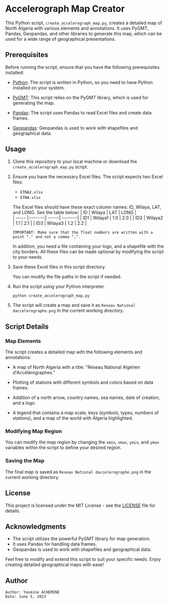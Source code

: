 # Accelerograph Map Creator

This Python script, `create_accelerograph_map.py`, creates a detailed map of North Algeria with various elements and annotations. It uses PyGMT, Pandas, Geopandas, and other libraries to generate this map, which can be used for a wide range of geographical presentations.

## Prerequisites

Before running the script, ensure that you have the following prerequisites installed:

- [Python](https://www.python.org/): The script is written in Python, so you need to have Python installed on your system.

- [PyGMT](https://www.pygmt.org/latest/install.html): This script relies on the PyGMT library, which is used for generating the map.

- [Pandas](https://pandas.pydata.org/docs/getting_started/index.html): The script uses Pandas to read Excel files and create data frames.

- [Geopandas](https://geopandas.org/en/stable/docs/install.html): Geopandas is used to work with shapefiles and geographical data.

## Usage

1. Clone this repository to your local machine or download the `create_accelerograph_map.py` script.

2. Ensure you have the necessary Excel files. The script expects two Excel files:
   - `ETNA2.xlsx`
   - `ETNA.xlsx`

   The Excel files should have these exact column names: ID, Wilaya, LAT, and LONG. See the table below:
   | ID    | Wilaya  | LAT   |   LONG  |     
   | ----- |:-------:| -----:| -------:|
   | ID1   | Wilaya1 | 1.0   |   2.0   |
   | ID2   | Wilaya2 | 1.1   |   2.1   |
   | ID3   | Wilaya3 | 1.2   |   2.2   |

   `IMPORTANT: Make sure that the float numbers are written with a point "." and not a comma ",".`

   In addition, you need a file containing your logo, and a shapefile with the city borders. All these files can be made optional by modifying the script to your needs.

4. Save these Excel files in this script directory.

   You can modify the  file paths in the script if needed.

5. Run the script using your Python interpreter.

   ```bash
   python create_accelerograph_map.py
   ```

6. The script will create a map and save it as `Reseau National daccelerographe.png` in the current working directory.

## Script Details

### Map Elements

The script creates a detailed map with the following elements and annotations:

- A map of North Algeria with a title: "Réseau National Algérien d'Accélérographes."

- Plotting of stations with different symbols and colors based on data frames.

- Addition of a north arrow, country names, sea names, date of creation, and a logo.

- A legend that contains a map scale, keys (symbols, types, numbers of stations), and a map of the world with Algeria highlighted.

### Modifying Map Region

You can modify the map region by changing the `xmin`, `xmax`, `ymin`, and `ymax` variables within the script to define your desired region.

### Saving the Map

The final map is saved as `Reseau National daccelerographe.png` in the current working directory.


## License

This project is licensed under the MIT License - see the [LICENSE](LICENSE.md/..) file for details.

## Acknowledgments

- The script utilizes the powerful PyGMT library for map generation.
- It uses Pandas for handling data frames.
- Geopandas is used to work with shapefiles and geographical data.

Feel free to modify and extend this script to suit your specific needs. Enjoy creating detailed geographical maps with ease!

## Author
    Author: Yasmine ACHEMINE
    Date: June 5, 2023
